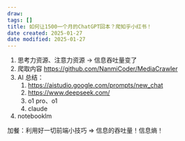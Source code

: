 ```yaml
---
draw:
tags: []
title: 如何让1500一个月的ChatGPT回本？爬知乎小红书！
date created: 2025-01-27
date modified: 2025-01-27
---
```

1. 思考力资源、注意力资源 -> 信息吞吐量变了
2. 爬取内容 https://github.com/NanmiCoder/MediaCrawler
3. AI 总结：
	1. https://aistudio.google.com/prompts/new_chat
	2. https://www.deepseek.com/
	3. o1 pro、o1
	4. claude
4. notebooklm

 加餐：利用好一切前端小技巧 => 信息的吞吐量！信息熵！
